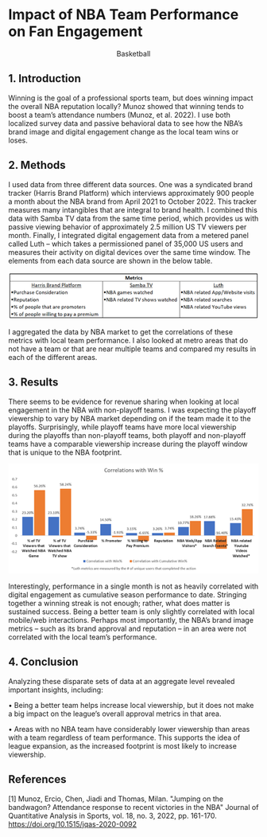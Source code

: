 # Impact of NBA Team Performance on Fan Engagement
<p align="center">Basketball</p>

## 1.	Introduction

Winning is the goal of a professional sports team, but does winning impact the overall NBA reputation locally? Munoz showed that winning tends to boost a team’s attendance numbers (Munoz, et al. 2022). I use both localized survey data and passive behavioral data to see how the NBA’s brand image and digital engagement change as the local team wins or loses.

## 2.	Methods

I used data from three different data sources. One was a syndicated brand tracker (Harris Brand Platform) which interviews approximately 900 people a month about the NBA brand from April 2021 to October 2022. This tracker measures many intangibles that are integral to brand health. I combined this data with Samba TV data from the same time period, which provides us with passive viewing behavior of approximately 2.5 million US TV viewers per month. Finally, I integrated digital engagement data from a metered panel called Luth – which takes a permissioned panel of 35,000 US users and measures their activity on digital devices over the same time window. The elements from each data source are shown in the below table.

![graphic 1](graphic1.png)

I aggregated the data by NBA market to get the correlations of these metrics with local team performance. I also looked at metro areas that do not have a team or that are near multiple teams and compared my results in each of the different areas.

## 3.	Results

There seems to be evidence for revenue sharing when looking at local engagement in the NBA with non-playoff teams. I was expecting the playoff viewership to vary by NBA market depending on if the team made it to the playoffs. Surprisingly, while playoff teams have more local viewership during the playoffs than non-playoff teams, both playoff and non-playoff teams have a comparable viewership increase during the playoff window that is unique to the NBA footprint. 

![graphic 2](graphic2.png)

Interestingly, performance in a single month is not as heavily correlated with digital engagement as cumulative season performance to date. Stringing together a winning streak is not enough; rather, what does matter is sustained success. Being a better team is only slightly correlated with local mobile/web interactions. Perhaps most importantly, the NBA’s brand image metrics – such as its brand approval and reputation – in an area were not correlated with the local team’s performance. 

## 4.	Conclusion

Analyzing these disparate sets of data at an aggregate level revealed important insights, including:

•	Being a better team helps increase local viewership, but it does not make a big impact on the league’s overall approval metrics in that area.

•	Areas with no NBA team have considerably lower viewership than areas with a team regardless of team performance. This supports the idea of league expansion, as the increased footprint is most likely to increase viewership.
 
## References

[1] Munoz, Ercio, Chen, Jiadi and Thomas, Milan. "Jumping on the bandwagon? Attendance response to recent victories in the NBA" Journal of Quantitative Analysis in Sports, vol. 18, no. 3, 2022, pp. 161-170. https://doi.org/10.1515/jqas-2020-0092
